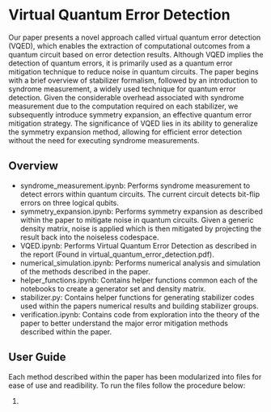 
# Virtual Quantum Error Detection #

Our paper presents a novel approach called virtual quantum error detection (VQED),
which enables the extraction of computational outcomes from a quantum circuit based
on error detection results. Although VQED implies the detection of quantum errors, it
is primarily used as a quantum error mitigation technique to reduce noise in quantum
circuits. The paper begins with a brief overview of stabilizer formalism, followed by
an introduction to syndrome measurement, a widely used technique for quantum error
detection. Given the considerable overhead associated with syndrome measurement due
to the computation required on each stabilizer, we subsequently introduce symmetry
expansion, an effective quantum error mitigation strategy. The significance of VQED lies
in its ability to generalize the symmetry expansion method, allowing for efficient error
detection without the need for executing syndrome measurements.

## Overview ##

- syndrome_measurement.ipynb: Performs syndrome measurement to detect errors within quantum circuits. The current circuit detects bit-flip errors on three logical qubits.   
- symmetry_expansion.ipynb: Performs symmetry expansion as described within the paper to mitigate noise in quantum circuits. Given a generic density matrix, noise is applied which is then mitigated by projecting the result back into the noiseless codespace.
- VQED.ipynb: Performs Virtual Quantum Error Detection as described in the report (Found in virtual_quantum_error_detection.pdf).
- numerical_simulation.ipynb: Performs numerical analysis and simulation of the methods described in the paper.
- helper_functions.ipynb: Contains helper functions common each of the notebooks to create a generator set and density matrix. 
- stabilizer.py: Contains helper functions for generating stabilizer codes used within the papers numerical results and building stabilizer groups.
- verification.ipynb: Contains code from exploration into the theory of the paper to better understand the major error mitigation methods described within the paper. 

## User Guide ##

Each method described within the paper has been modularized into files for ease of use and readibility. To run the files follow the procedure below:

1. 